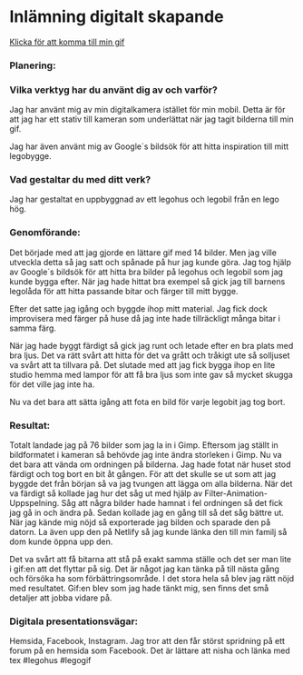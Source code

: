 # Inlämning digitalt skapande 

[Klicka för att komma till min gif](https://silly-galileo-bdbd54.netlify.app/)

### Planering:
### Vilka verktyg har du använt dig av och varför?
Jag har använt mig av min digitalkamera istället för min mobil. Detta är för att jag har ett stativ till kameran som underlättat när jag tagit bilderna till min gif.

Jag har även använt mig av Google´s bildsök för att hitta inspiration till mitt legobygge.

### Vad gestaltar du med ditt verk?
Jag har gestaltat en uppbyggnad av ett legohus och legobil från en lego hög.

### Genomförande:
Det började med att jag gjorde en lättare gif med 14 bilder. Men jag ville utveckla detta så jag satt och spånade på hur jag kunde göra. Jag tog hjälp av Google´s bildsök för att hitta bra bilder på legohus och legobil som jag kunde bygga efter. När jag hade hittat bra exempel så gick jag till barnens legolåda för att hitta passande bitar och färger till mitt bygge.

Efter det satte jag igång och byggde ihop mitt material. Jag fick dock improvisera med färger på huse då jag inte hade tillräckligt många bitar i samma färg. 

När jag hade byggt färdigt så gick jag runt och letade efter en bra plats med bra ljus. Det va rätt svårt att hitta för det va grått och tråkigt ute så solljuset va svårt att ta tillvara på. Det slutade med att jag fick bygga ihop en lite studio hemma med lampor för att få bra ljus som inte gav så mycket skugga för det ville jag inte ha.

Nu va det bara att sätta igång att fota en bild för varje legobit jag tog bort.

### Resultat:
Totalt landade jag på 76 bilder som jag la in i Gimp. Eftersom jag ställt in bildformatet i kameran så behövde jag inte ändra storleken i Gimp. Nu va det bara att vända om ordningen på bilderna. Jag hade fotat när huset stod färdigt och tog bort en bit åt gången. För att det skulle se ut som att jag byggde det från början så va jag tvungen att lägga om alla bilderna. När det va färdigt så kollade jag hur det såg ut med hjälp av Filter-Animation-Uppspelning. Såg att några bilder hade hamnat i fel ordningen så det fick jag gå in och ändra på. Sedan kollade jag en gång till så det såg bättre ut. När jag kände mig nöjd så exporterade jag bilden och sparade den på datorn. La även upp den på Netlify så jag kunde länka den till min familj så dom kunde öppna upp den.

Det va svårt att få bitarna att stå på exakt samma ställe och det ser man lite i gif:en att det flyttar på sig. Det är något jag kan tänka på till nästa gång och försöka ha som förbättringsområde. I det stora hela så blev jag rätt nöjd med resultatet. Gif:en blev som jag hade tänkt mig, sen finns det små detaljer att jobba vidare på. 

### Digitala presentationsvägar:
Hemsida, Facebook, Instagram. 
Jag tror att den får störst spridning på ett forum på en hemsida som Facebook. Det är lättare att nisha och länka med tex #legohus #legogif